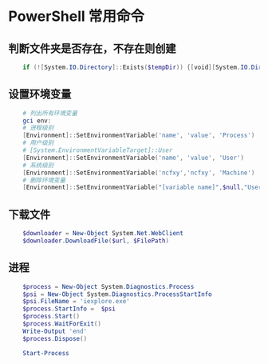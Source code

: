 # PowerShell 常用命令

## 判断文件夹是否存在，不存在则创建

```PowerShell
    if (![System.IO.Directory]::Exists($tempDir)) {[void][System.IO.Directory]::CreateDirectory($tempDir)}
```

## 设置环境变量

```PowerShell
    # 列出所有环境变量
    gci env:
    # 进程级别
    [Environment]::SetEnvironmentVariable('name', 'value', 'Process')
    # 用户级别
    # [System.EnvironmentVariableTarget]::User
    [Environment]::SetEnvironmentVariable('name', 'value', 'User')
    # 系统级别
    [Environment]::SetEnvironmentVariable('ncfxy','ncfxy', 'Machine')
    # 删除环境变量
    [Environment]::SetEnvironmentVariable("[variable name]",$null,"User")
```

## 下载文件

```PowerShell
    $downloader = New-Object System.Net.WebClient
    $downloader.DownloadFile($url, $FilePath)
```

## 进程

```PowerShell
    $process = New-Object System.Diagnostics.Process
    $psi = New-Object System.Diagnostics.ProcessStartInfo
    $psi.FileName = 'iexplore.exe'
    $process.StartInfo =  $psi
    $process.Start()
    $process.WaitForExit()
    Write-Output 'end'
    $process.Dispose()
```

```PowerShell
    Start-Process 
```
